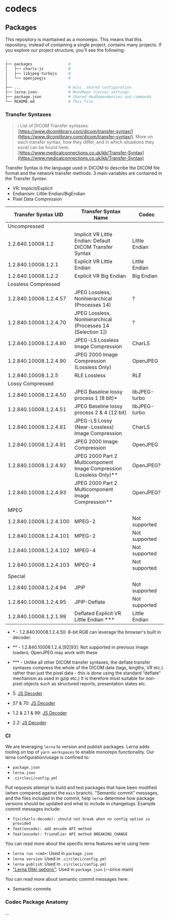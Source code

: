 # codecs

## Packages

This repository is maintained as a monorepo. This means that this repository, instead of containing a single project, contains many projects. If you explore our project structure, you'll see the following:

```bash
.
├── packages                #
│   ├── charls-js           # 
│   ├── libjpeg-turbojs     # 
│   └── openjpegjs          #
│
├── ...                     # misc. shared configuration
├── lerna.json              # MonoRepo (Lerna) settings
├── package.json            # Shared devDependencies and commands
└── README.md               # This file
```

### Transfer Syntaxes

> ℹ List of DICOM Transfer syntaxes: [https://www.dicomlibrary.com/dicom/transfer-syntax/](https://www.dicomlibrary.com/dicom/transfer-syntax/). More on each transfer syntax, how they differ, and in which situations they excel can be found here: [https://www.medicalconnections.co.uk/kb/Transfer-Syntax](https://www.medicalconnections.co.uk/kb/Transfer-Syntax)

Transfer Syntax is the language used in DICOM to describe the DICOM file format and the network transfer methods. 3 main variables are contained in the Transfer Syntax:

- VR: Implicit/Explicit
- Endianism: Little-Endian/BigEndian
- Pixel Data Compression



| Transfer Syntax UID     | Transfer Syntax Name                                                | Codec          |
|-------------------------|---------------------------------------------------------------------|----------------|
| Uncompressed            |                                                                     |                |
| 1.2.840.10008.1.2       | Implicit VR Little Endian: Default DICOM Transfer Syntax            | Little Endian  |
| 1.2.840.10008.1.2.1     | Explicit VR Little Endian                                           | Little Endian  |
| 1.2.840.10008.1.2.2     | Explicit VR Big Endian                                              | Big Endian     |
| Lossless Compressed     |                                                                     |                |
| 1.2.840.10008.1.2.4.57  | JPEG Lossless, Nonhierarchical (Processes 14)                       | ?              |
| 1.2.840.10008.1.2.4.70  | JPEG Lossless, Nonhierarchical (Processes 14 [Selection 1])         | ?              |
| 1.2.840.10008.1.2.4.80  | JPEG-LS Lossless Image Compression                                  | CharLS         |
| 1.2.840.10008.1.2.4.90  | JPEG 2000 Image Compression (Lossless Only)                         | OpenJPEG       |
| 1.2.840.10008.1.2.5     | RLE Lossless                                                        | RLE            |
| Lossy Compressed        |                                                                     |                |
| 1.2.840.10008.1.2.4.50  | JPEG Baseline lossy process 1 (8 bit)*                              | libJPEG-turbo  |
| 1.2.840.10008.1.2.4.51  | JPEG Baseline lossy process 2 & 4 (12 bit)                          | libJPEG-turbo  |
| 1.2.840.10008.1.2.4.81  | JPEG-LS Lossy (Near-Lossless) Image Compression                     | CharLS         |
| 1.2.840.10008.1.2.4.91  | JPEG 2000 Image Compression                                         | OpenJPEG       |
| 1.2.840.10008.1.2.4.92  | JPEG 2000 Part 2 Multicomponent Image Compression (Lossless Only)** | OpenJPEG?      |
| 1.2.840.10008.1.2.4.93  | JPEG 2000 Part 2 Multicomponent Image Compression**                 | OpenJPEG?      |
| MPEG                    |                                                                     |                |
| 1.2.840.10008.1.2.4.100 | MPEG-2                                                              | Not supported  |
| 1.2.840.10008.1.2.4.101 | MPEG-2                                                              | Not supported  |
| 1.2.840.10008.1.2.4.102 | MPEG-4                                                              | Not supported  |
| 1.2.840.10008.1.2.4.103 | MPEG-4                                                              | Not supported  |
| Special                 |                                                                     |                |
| 1.2.840.10008.1.2.4.94  | JPIP                                                                | Not supported  |
| 1.2.840.10008.1.2.4.95  | JPIP-Deflate                                                        | Not supported  |
| 1.2.840.10008.1.2.1.99  | Deflated Explicit VR Little Endian ***                              | Little Endian  |

- \* - 1.2.840.10008.1.2.4.50: 8-bit RGB can leverage the browser's built in decoder.
- \*\* - 1.2.840.10008.1.2.4.\[92|93\]: Not supported in previous image loaders; OpenJPEG may work with these
- \*\*\* - Unlike all other DICOM transfer syntaxes, the deflate transfer syntaxes compress the whole of the DICOM data (tags, lengths, VR etc.) rather than just the pixel data - this is done using the standard “deflate” mechanism as used in gzip etc.) It is therefore most suitable for non-pixel objects such as structured reports, presentation states etc.

- 5: [JS Decoder](https://github.com/cornerstonejs/cornerstoneWADOImageLoader/blob/4bfa04759412d58647cc5d6bd0204aa37e4542e3/src/shared/decoders/decodeRLE.js)
- 57 & 70: [JS Decoder](https://github.com/cornerstonejs/cornerstoneWADOImageLoader/blob/4bfa04759412d58647cc5d6bd0204aa37e4542e3/codecs/jpegLossless.js)
- 1.2 & 2.1 & 99: [JS Decoder](https://github.com/cornerstonejs/cornerstoneWADOImageLoader/blob/4bfa04759412d58647cc5d6bd0204aa37e4542e3/src/shared/decoders/decodeLittleEndian.js)
- 2.2: [JS Decoder](https://github.com/cornerstonejs/cornerstoneWADOImageLoader/blob/4bfa04759412d58647cc5d6bd0204aa37e4542e3/src/shared/decoders/decodeBigEndian.js)



### CI

We are leveraging `lerna` to version and publish packages. Lerna adds tooling on top of `yarn workspaces` to enable monorepo functionality. Our lerna configuration/usage is confined to:

- `package.json`
- `lerna.json`
- `.circleci/config.yml`

Pull requests attempt to build and test packages that have been modified (when compared against the `main` branch). "Semantic commit" messages, and the files included in the commit, help `lerna` determine how package versions should be updated and what to include in changelogs. Example commit messages include:

- `fix(charls-decode): should not break when no config option is provided`
- `feat(encode): add encode API method`
- `feat(encode): friendlier API method BREAKING_CHANGE`

You can read more about the specific lerna features we're using here:

- `lerna run <cmd>`: Used in `package.json`
- `lerna version`: Used in `.circleci/config.yml`
- `lerna publish`: Used in `.circleci/config.yml`
- ["Lerna filter options"][lerna-filter-options]: Used in `package.json` (--since main)

You can read more about semantic commit messages here:

- Semantic commits



### Codec Package Anatomy

...

<!--
    LINKS
-->


[lerna-filter-options]: https://github.com/lerna/lerna/tree/main/core/filter-options